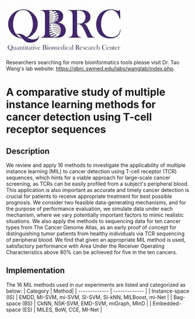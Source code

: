 ![QBRC_logo](https://github.com/danyixiong/MIL_Comparative_Study/blob/main/QBRC.jpg)

Researchers searching for more bioinformatics tools please visit Dr. Tao Wang's lab website: https://qbrc.swmed.edu/labs/wanglab/index.php.

# A comparative study of multiple instance learning methods for cancer detection using T-cell receptor sequences
## Description
We review and apply 16 methods to investigate the applicability of multiple instance learning (MIL) to cancer detection using T-cell receptor (TCR) sequences, which hints for a viable approach for large-scale cancer screening, as TCRs can be easily profiled from a subject's peripheral blood. This application is also important as accurate and timely cancer detection is crucial for patients to receive appropriate treatment for best possible prognosis. We consider two feasible data-generating mechanisms, and for the purpose of performance evaluation, we simulate data under each mechanism, where we vary potentially important factors to mimic realistic situations. We also apply the methods to sequencing data for ten cancer types from The Cancer Genome Atlas, as an early proof of concept for distinguishing tumor patients from healthy individuals via TCR sequencing of peripheral blood. We find that given an appropriate MIL method is used, satisfactory performance with Area Under the Receiver Operating Characteristics above 80% can be achieved for five in the ten cancers.

## Implementation
The 16 MIL methods used in our experiments are listed and categorized as below:
| Category  | Method|
| ------------- | ------------- |
| Instance-space (IS) | EMDD,	MI-SVM,	mi-SVM,	SI-SVM,	SI-kNN, MILBoost, mi-Net |
| Bag-space (BS)  | CkNN,	NSK-SVM,	EMD-SVM,	miGraph,	MInD |
| Embedded-space (ES)  | MILES,	BoW,	CCE,	MI-Net |



